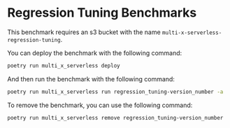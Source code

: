 # Regression Tuning Benchmarks

This benchmark requires an s3 bucket with the name `multi-x-serverless-regression-tuning`.

You can deploy the benchmark with the following command:

```bash
poetry run multi_x_serverless deploy
```

And then run the benchmark with the following command:

```bash
poetry run multi_x_serverless run regression_tuning-version_number -a '{"message": 10}'
```

To remove the benchmark, you can use the following command:

```bash
poetry run multi_x_serverless remove regression_tuning-version_number
```
